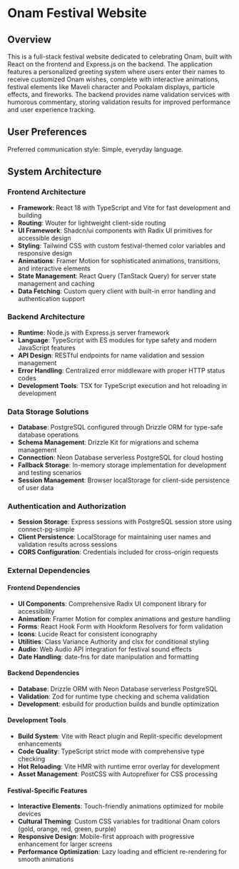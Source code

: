 # Onam Festival Website

## Overview

This is a full-stack festival website dedicated to celebrating Onam, built with React on the frontend and Express.js on the backend. The application features a personalized greeting system where users enter their names to receive customized Onam wishes, complete with interactive animations, festival elements like Maveli character and Pookalam displays, particle effects, and fireworks. The backend provides name validation services with humorous commentary, storing validation results for improved performance and user experience tracking.

## User Preferences

Preferred communication style: Simple, everyday language.

## System Architecture

### Frontend Architecture
- **Framework**: React 18 with TypeScript and Vite for fast development and building
- **Routing**: Wouter for lightweight client-side routing
- **UI Framework**: Shadcn/ui components with Radix UI primitives for accessible design
- **Styling**: Tailwind CSS with custom festival-themed color variables and responsive design
- **Animations**: Framer Motion for sophisticated animations, transitions, and interactive elements
- **State Management**: React Query (TanStack Query) for server state management and caching
- **Data Fetching**: Custom query client with built-in error handling and authentication support

### Backend Architecture
- **Runtime**: Node.js with Express.js server framework
- **Language**: TypeScript with ES modules for type safety and modern JavaScript features
- **API Design**: RESTful endpoints for name validation and session management
- **Error Handling**: Centralized error middleware with proper HTTP status codes
- **Development Tools**: TSX for TypeScript execution and hot reloading in development

### Data Storage Solutions
- **Database**: PostgreSQL configured through Drizzle ORM for type-safe database operations
- **Schema Management**: Drizzle Kit for migrations and schema management
- **Connection**: Neon Database serverless PostgreSQL for cloud hosting
- **Fallback Storage**: In-memory storage implementation for development and testing scenarios
- **Session Management**: Browser localStorage for client-side persistence of user data

### Authentication and Authorization
- **Session Storage**: Express sessions with PostgreSQL session store using connect-pg-simple
- **Client Persistence**: LocalStorage for maintaining user names and validation results across sessions
- **CORS Configuration**: Credentials included for cross-origin requests

### External Dependencies

#### Frontend Dependencies
- **UI Components**: Comprehensive Radix UI component library for accessibility
- **Animation**: Framer Motion for complex animations and gesture handling
- **Forms**: React Hook Form with Hookform Resolvers for form validation
- **Icons**: Lucide React for consistent iconography
- **Utilities**: Class Variance Authority and clsx for conditional styling
- **Audio**: Web Audio API integration for festival sound effects
- **Date Handling**: date-fns for date manipulation and formatting

#### Backend Dependencies
- **Database**: Drizzle ORM with Neon Database serverless PostgreSQL
- **Validation**: Zod for runtime type checking and schema validation
- **Development**: esbuild for production builds and bundle optimization

#### Development Tools
- **Build System**: Vite with React plugin and Replit-specific development enhancements
- **Code Quality**: TypeScript strict mode with comprehensive type checking
- **Hot Reloading**: Vite HMR with runtime error overlay for development
- **Asset Management**: PostCSS with Autoprefixer for CSS processing

#### Festival-Specific Features
- **Interactive Elements**: Touch-friendly animations optimized for mobile devices
- **Cultural Theming**: Custom CSS variables for traditional Onam colors (gold, orange, red, green, purple)
- **Responsive Design**: Mobile-first approach with progressive enhancement for larger screens
- **Performance Optimization**: Lazy loading and efficient re-rendering for smooth animations